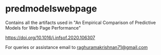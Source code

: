 # predmodelswebpage

Contains all the artifacts used in "An Empirical Comparison of Predictive Models for Web Page Performance"

https://doi.org/10.1016/j.infsof.2020.106307

For queries or assistance email to raghuramakrishnan71@gmail.com
